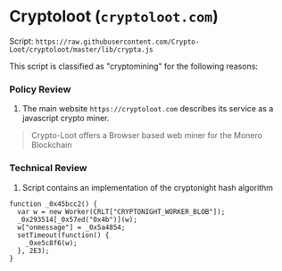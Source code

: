 # Cryptoloot (`cryptoloot.com`)

Script: `https://raw.githubusercontent.com/Crypto-Loot/cryptoloot/master/lib/crypta.js`

This script is classified as "cryptomining" for the following reasons:

### Policy Review

1. The main website `https://cryptoloot.com` describes its service as a javascript crypto miner.

> Crypto-Loot offers a Browser based web miner for the Monero Blockchain

### Technical Review

1. Script contains an implementation of the cryptonight hash algorithm

```
function _0x45bcc2() {
  var w = new Worker(CRLT["CRYPTONIGHT_WORKER_BLOB"]);
  _0x293514[_0x57ed("0x4b")](w);
  w["onmessage"] = _0x5a4854;
  setTimeout(function() {
    _0xe5c8f6(w);
  }, 2E3);
}
```
